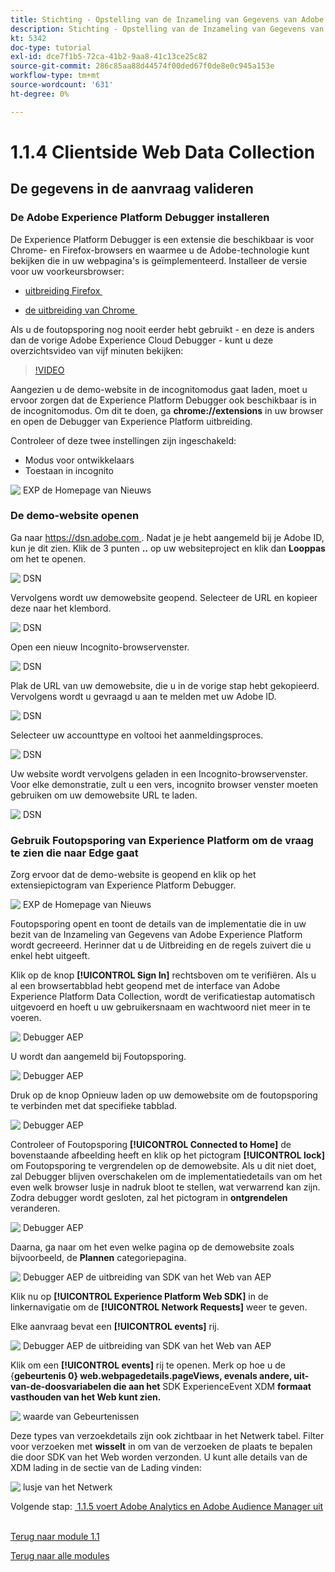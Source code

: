 ```yaml
---
title: Stichting - Opstelling van de Inzameling van Gegevens van Adobe Experience Platform en de uitbreiding van SDK van het Web - de Inzameling van Gegevens van het Web aan de cliënt-kant
description: Stichting - Opstelling van de Inzameling van Gegevens van Adobe Experience Platform en de uitbreiding van SDK van het Web - de Inzameling van Gegevens van het Web aan de cliënt-kant
kt: 5342
doc-type: tutorial
exl-id: dce7f1b5-72ca-41b2-9aa8-41c13ce25c82
source-git-commit: 286c85aa88d44574f00ded67f0de8e0c945a153e
workflow-type: tm+mt
source-wordcount: '631'
ht-degree: 0%

---
```


# 1.1.4 Clientside Web Data Collection

## De gegevens in de aanvraag valideren

### De Adobe Experience Platform Debugger installeren

De Experience Platform Debugger is een extensie die beschikbaar is voor Chrome- en Firefox-browsers en waarmee u de Adobe-technologie kunt bekijken die in uw webpagina&#39;s is geïmplementeerd. Installeer de versie voor uw voorkeursbrowser:

- [&#x200B; uitbreiding Firefox &#x200B;](https://addons.mozilla.org/nl/firefox/addon/adobe-experience-platform-dbg/)

- [&#x200B; de uitbreiding van Chrome &#x200B;](https://chrome.google.com/webstore/detail/adobe-experience-platform/bfnnokhpnncpkdmbokanobigaccjkpob)

Als u de foutopsporing nog nooit eerder hebt gebruikt - en deze is anders dan de vorige Adobe Experience Cloud Debugger - kunt u deze overzichtsvideo van vijf minuten bekijken:

>[!VIDEO](https://video.tv.adobe.com/v/32156?quality=12&learn=on&enablevpops)

Aangezien u de demo-website in de incognitomodus gaat laden, moet u ervoor zorgen dat de Experience Platform Debugger ook beschikbaar is in de incognitomodus. Om dit te doen, ga **chrome://extensions** in uw browser en open de Debugger van Experience Platform uitbreiding.

Controleer of deze twee instellingen zijn ingeschakeld:

- Modus voor ontwikkelaars
- Toestaan in incognito

![&#x200B; EXP de Homepage van Nieuws &#x200B;](./images/ext1.png)

### De demo-website openen

Ga naar [&#x200B; https://dsn.adobe.com &#x200B;](https://dsn.adobe.com). Nadat je je hebt aangemeld bij je Adobe ID, kun je dit zien. Klik de 3 punten **..** op uw websiteproject en klik dan **Looppas** om het te openen.

![&#x200B; DSN &#x200B;](./images/web8.png)

Vervolgens wordt uw demowebsite geopend. Selecteer de URL en kopieer deze naar het klembord.

![&#x200B; DSN &#x200B;](./../../gettingstarted/gettingstarted/images/web3.png)

Open een nieuw Incognito-browservenster.

![&#x200B; DSN &#x200B;](./../../gettingstarted/gettingstarted/images/web4.png)

Plak de URL van uw demowebsite, die u in de vorige stap hebt gekopieerd. Vervolgens wordt u gevraagd u aan te melden met uw Adobe ID.

![&#x200B; DSN &#x200B;](./../../gettingstarted/gettingstarted/images/web5.png)

Selecteer uw accounttype en voltooi het aanmeldingsproces.

![&#x200B; DSN &#x200B;](./../../gettingstarted/gettingstarted/images/web6.png)

Uw website wordt vervolgens geladen in een Incognito-browservenster. Voor elke demonstratie, zult u een vers, incognito browser venster moeten gebruiken om uw demowebsite URL te laden.

![&#x200B; DSN &#x200B;](./../../gettingstarted/gettingstarted/images/web7.png)

### Gebruik Foutopsporing van Experience Platform om de vraag te zien die naar Edge gaat

Zorg ervoor dat de demo-website is geopend en klik op het extensiepictogram van Experience Platform Debugger.

![&#x200B; EXP de Homepage van Nieuws &#x200B;](./images/ext2.png)

Foutopsporing opent en toont de details van de implementatie die in uw bezit van de Inzameling van Gegevens van Adobe Experience Platform wordt gecreeerd. Herinner dat u de Uitbreiding en de regels zuivert die u enkel hebt uitgeeft.

Klik op de knop **[!UICONTROL Sign In]** rechtsboven om te verifiëren. Als u al een browsertabblad hebt geopend met de interface van Adobe Experience Platform Data Collection, wordt de verificatiestap automatisch uitgevoerd en hoeft u uw gebruikersnaam en wachtwoord niet meer in te voeren.

![&#x200B; Debugger AEP &#x200B;](./images/validate2.png)

U wordt dan aangemeld bij Foutopsporing.

![&#x200B; Debugger AEP &#x200B;](./images/validate2ab.png)

Druk op de knop Opnieuw laden op uw demowebsite om de foutopsporing te verbinden met dat specifieke tabblad.

![&#x200B; Debugger AEP &#x200B;](./images/validate2a.png)

Controleer of Foutopsporing **[!UICONTROL Connected to Home]** de bovenstaande afbeelding heeft en klik op het pictogram **[!UICONTROL lock]** om Foutopsporing te vergrendelen op de demowebsite. Als u dit niet doet, zal Debugger blijven overschakelen om de implementatiedetails van om het even welk browser lusje in nadruk bloot te stellen, wat verwarrend kan zijn. Zodra debugger wordt gesloten, zal het pictogram in **ontgrendelen** veranderen.

![&#x200B; Debugger AEP &#x200B;](./images/validate3.png)

Daarna, ga naar om het even welke pagina op de demowebsite zoals bijvoorbeeld, de **Plannen** categoriepagina.

![&#x200B; Debugger AEP de uitbreiding van SDK van het Web van AEP &#x200B;](./images/validate4.png)

Klik nu op **[!UICONTROL Experience Platform Web SDK]** in de linkernavigatie om de **[!UICONTROL Network Requests]** weer te geven.

Elke aanvraag bevat een **[!UICONTROL events]** rij.

![&#x200B; Debugger AEP de uitbreiding van SDK van het Web van AEP &#x200B;](./images/validate5.png)

Klik om een **[!UICONTROL events]** rij te openen. Merk op hoe u de {**gebeurtenis 0} web.webpagedetails.pageViews, evenals andere, uit-van-de-doosvariabelen die aan het** SDK ExperienceEvent XDM **formaat vasthouden van het Web kunt zien.**

![&#x200B; waarde van Gebeurtenissen &#x200B;](./images/validate8.png)

Deze types van verzoekdetails zijn ook zichtbaar in het Netwerk tabel. Filter voor verzoeken met **wisselt** in om van de verzoeken de plaats te bepalen die door SDK van het Web worden verzonden. U kunt alle details van de XDM lading in de sectie van de Lading vinden:

![&#x200B; lusje van het Netwerk &#x200B;](./images/validate9.png)

Volgende stap: [&#x200B; 1.1.5 voert Adobe Analytics en Adobe Audience Manager uit &#x200B;](./ex5.md)

[Terug naar module 1.1](./data-ingestion-launch-web-sdk.md)

[Terug naar alle modules](./../../../overview.md)
